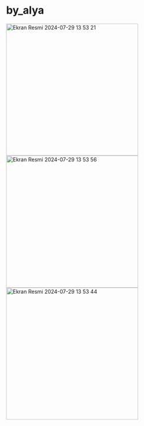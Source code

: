# by_alya
<img width="356" alt="Ekran Resmi 2024-07-29 13 53 21" src="https://github.com/user-attachments/assets/f195aec4-9131-4506-a9d3-663b6ec84804">
<img width="356" alt="Ekran Resmi 2024-07-29 13 53 56" src="https://github.com/user-attachments/assets/860767ce-1a0f-438b-b5c9-0e00acc228b8">
<img width="356" alt="Ekran Resmi 2024-07-29 13 53 44" src="https://github.com/user-attachments/assets/d25c4ffc-7b3f-42c3-bd4e-71607a0a5be1">

